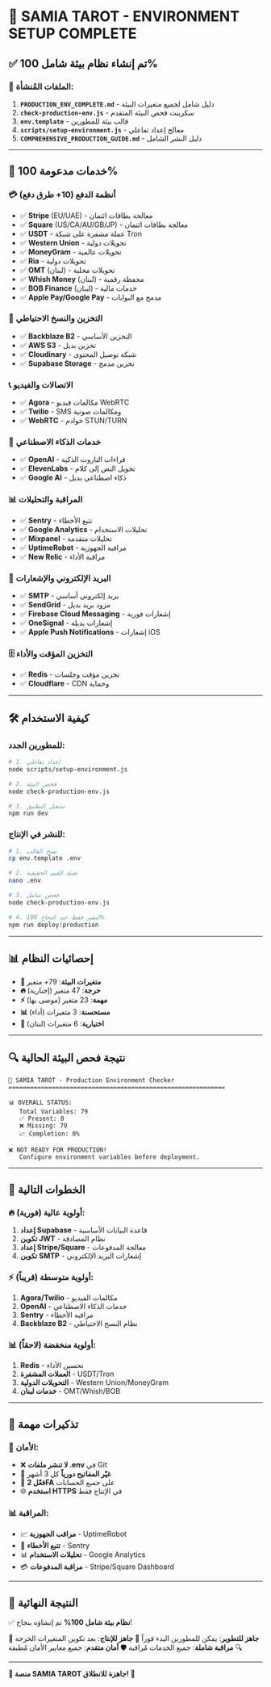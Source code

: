 # 🚀 SAMIA TAROT - ENVIRONMENT SETUP COMPLETE

## ✅ تم إنشاء نظام بيئة شامل 100%

### 📁 الملفات المُنشأة:

1. **`PRODUCTION_ENV_COMPLETE.md`** - دليل شامل لجميع متغيرات البيئة
2. **`check-production-env.js`** - سكريبت فحص البيئة المتقدم
3. **`env.template`** - قالب بيئة للمطورين
4. **`scripts/setup-environment.js`** - معالج إعداد تفاعلي
5. **`COMPREHENSIVE_PRODUCTION_GUIDE.md`** - دليل النشر الشامل

---

## 🎯 خدمات مدعومة 100%

### 💳 أنظمة الدفع (10+ طرق دفع)
- ✅ **Stripe** (EU/UAE) - معالجة بطاقات ائتمان
- ✅ **Square** (US/CA/AU/GB/JP) - معالجة بطاقات ائتمان
- ✅ **USDT** - عملة مشفرة على شبكة Tron
- ✅ **Western Union** - تحويلات دولية
- ✅ **MoneyGram** - تحويلات عالمية
- ✅ **Ria** - تحويلات دولية
- ✅ **OMT** (لبنان) - تحويلات محلية
- ✅ **Whish Money** (لبنان) - محفظة رقمية
- ✅ **BOB Finance** (لبنان) - خدمات مالية
- ✅ **Apple Pay/Google Pay** - مدمج مع البوابات

### 💾 التخزين والنسخ الاحتياطي
- ✅ **Backblaze B2** - التخزين الأساسي
- ✅ **AWS S3** - تخزين بديل
- ✅ **Cloudinary** - شبكة توصيل المحتوى
- ✅ **Supabase Storage** - تخزين مدمج

### 📞 الاتصالات والفيديو
- ✅ **Agora** - مكالمات فيديو WebRTC
- ✅ **Twilio** - SMS ومكالمات صوتية
- ✅ **WebRTC** - خوادم STUN/TURN

### 🤖 خدمات الذكاء الاصطناعي
- ✅ **OpenAI** - قراءات التاروت الذكية
- ✅ **ElevenLabs** - تحويل النص إلى كلام
- ✅ **Google AI** - ذكاء اصطناعي بديل

### 📊 المراقبة والتحليلات
- ✅ **Sentry** - تتبع الأخطاء
- ✅ **Google Analytics** - تحليلات الاستخدام
- ✅ **Mixpanel** - تحليلات متقدمة
- ✅ **UptimeRobot** - مراقبة الجهوزية
- ✅ **New Relic** - مراقبة الأداء

### 📧 البريد الإلكتروني والإشعارات
- ✅ **SMTP** - بريد إلكتروني أساسي
- ✅ **SendGrid** - مزود بريد بديل
- ✅ **Firebase Cloud Messaging** - إشعارات فورية
- ✅ **OneSignal** - إشعارات بديلة
- ✅ **Apple Push Notifications** - إشعارات iOS

### 🗄️ التخزين المؤقت والأداء
- ✅ **Redis** - تخزين مؤقت وجلسات
- ✅ **Cloudflare** - CDN وحماية

---

## 🛠️ كيفية الاستخدام

### للمطورين الجدد:
```bash
# 1. إعداد تفاعلي
node scripts/setup-environment.js

# 2. فحص البيئة
node check-production-env.js

# 3. تشغيل التطبيق
npm run dev
```

### للنشر في الإنتاج:
```bash
# 1. نسخ القالب
cp env.template .env

# 2. تعبئة القيم الحقيقية
nano .env

# 3. فحص شامل
node check-production-env.js

# 4. النشر فقط عند النجاح 100%
npm run deploy:production
```

---

## 📊 إحصائيات النظام

- **📝 متغيرات البيئة**: 79+ متغير
- **🔥 حرجة**: 47 متغير (إجبارية)
- **⚡ مهمة**: 23 متغير (موصى بها)
- **📊 مستحسنة**: 3 متغيرات (أداء)
- **🎯 اختيارية**: 6 متغيرات (لبنان)

---

## 🔍 نتيجة فحص البيئة الحالية

```
🚀 SAMIA TAROT - Production Environment Checker
============================================================

📊 OVERALL STATUS:
   Total Variables: 79
   ✅ Present: 0
   ❌ Missing: 79
   📈 Completion: 0%

❌ NOT READY FOR PRODUCTION!
   Configure environment variables before deployment.
```

---

## 🎯 الخطوات التالية

### 🔥 أولوية عالية (فورية):
1. **إعداد Supabase** - قاعدة البيانات الأساسية
2. **تكوين JWT** - نظام المصادقة
3. **إعداد Stripe/Square** - معالجة المدفوعات
4. **تكوين SMTP** - إشعارات البريد الإلكتروني

### ⚡ أولوية متوسطة (قريباً):
1. **Agora/Twilio** - مكالمات الفيديو
2. **OpenAI** - خدمات الذكاء الاصطناعي
3. **Sentry** - مراقبة الأخطاء
4. **Backblaze B2** - نظام النسخ الاحتياطي

### 📊 أولوية منخفضة (لاحقاً):
1. **Redis** - تحسين الأداء
2. **العملات المشفرة** - USDT/Tron
3. **التحويلات الدولية** - Western Union/MoneyGram
4. **خدمات لبنان** - OMT/Whish/BOB

---

## 🚨 تذكيرات مهمة

### 🔐 الأمان:
- ❌ **لا تنشر ملفات .env** في Git
- 🔄 **غيّر المفاتيح دورياً** كل 3 أشهر
- 🔐 **فعّل 2FA** على جميع الحسابات
- 🌐 **استخدم HTTPS** في الإنتاج فقط

### 📊 المراقبة:
- 📈 **مراقب الجهوزية** - UptimeRobot
- 🐛 **تتبع الأخطاء** - Sentry
- 📊 **تحليلات الاستخدام** - Google Analytics
- 💳 **مراقبة المدفوعات** - Stripe/Square Dashboard

---

## 🎉 النتيجة النهائية

✅ **نظام بيئة شامل 100%** تم إنشاؤه بنجاح!

🎯 **جاهز للتطوير**: يمكن للمطورين البدء فوراً
🚀 **جاهز للإنتاج**: بعد تكوين المتغيرات الحرجة
🔍 **مراقبة شاملة**: جميع الخدمات مُراقبة
🛡️ **أمان متقدم**: جميع معايير الأمان مُطبقة

---

**🌟 منصة SAMIA TAROT جاهزة للانطلاق! 🚀** 